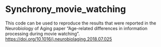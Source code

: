 # Synchrony_movie_watching
This code can be used to reproduce the results that were reported in the Neurobiology of Aging paper “Age-related differences in information processing during movie watching”.  https://doi.org/10.1016/j.neurobiolaging.2018.07.025

